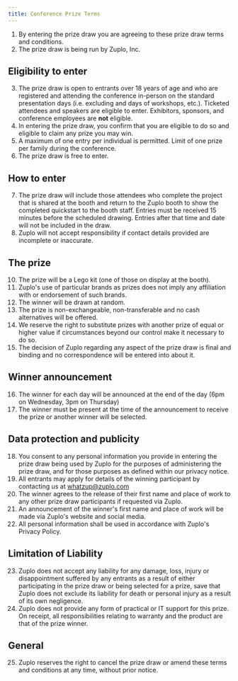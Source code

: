 ```yaml
---
title: Conference Prize Terms
---
```


1. By entering the prize draw you are agreeing to these prize draw terms and
   conditions.
2. The prize draw is being run by Zuplo, Inc.

## Eligibility to enter

3. The prize draw is open to entrants over 18 years of age and who are
   registered and attending the conference in-person on the standard
   presentation days (i.e. excluding and days of workshops, etc.). Ticketed
   attendees and speakers are eligible to enter. Exhibitors, sponsors, and
   conference employees are **not** eligible.
4. In entering the prize draw, you confirm that you are eligible to do so and
   eligible to claim any prize you may win.
5. A maximum of one entry per individual is permitted. Limit of one prize per
   family during the conference.
6. The prize draw is free to enter.

## How to enter

7. The prize draw will include those attendees who complete the project that is
   shared at the booth and return to the Zuplo booth to show the completed
   quickstart to the booth staff. Entries must be received 15 minutes before the
   scheduled drawing. Entries after that time and date will not be included in
   the draw.
8. Zuplo will not accept responsibility if contact details provided are
   incomplete or inaccurate.

## The prize

10. The prize will be a Lego kit (one of those on display at the booth).
11. Zuplo's use of particular brands as prizes does not imply any affiliation
    with or endorsement of such brands.
12. The winner will be drawn at random.
13. The prize is non-exchangeable, non-transferable and no cash alternatives
    will be offered.
14. We reserve the right to substitute prizes with another prize of equal or
    higher value if circumstances beyond our control make it necessary to do so.
15. The decision of Zuplo regarding any aspect of the prize draw is final and
    binding and no correspondence will be entered into about it.

## Winner announcement

16. The winner for each day will be announced at the end of the day (6pm on
    Wednesday, 3pm on Thursday)
17. The winner must be present at the time of the announcement to receive the
    prize or another winner will be selected.

## Data protection and publicity

18. You consent to any personal information you provide in entering the prize
    draw being used by Zuplo for the purposes of administering the prize draw,
    and for those purposes as defined within our privacy notice.
19. All entrants may apply for details of the winning participant by contacting
    us at whatzup@zuplo.com
20. The winner agrees to the release of their first name and place of work to
    any other prize draw participants if requested via Zuplo.
21. An announcement of the winner's first name and place of work will be made
    via Zuplo's website and social media.
22. All personal information shall be used in accordance with Zuplo's Privacy
    Policy.

## Limitation of Liability

23. Zuplo does not accept any liability for any damage, loss, injury or
    disappointment suffered by any entrants as a result of either participating
    in the prize draw or being selected for a prize, save that Zuplo does not
    exclude its liability for death or personal injury as a result of its own
    negligence.
24. Zuplo does not provide any form of practical or IT support for this prize.
    On receipt, all responsibilities relating to warranty and the product are
    that of the prize winner.

## General

25. Zuplo reserves the right to cancel the prize draw or amend these terms and
    conditions at any time, without prior notice.
